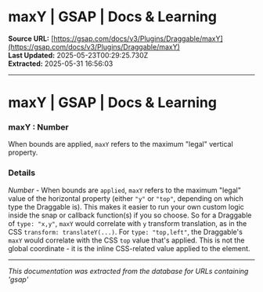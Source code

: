 # maxY | GSAP | Docs & Learning

**Source URL:** [https://gsap.com/docs/v3/Plugins/Draggable/maxY](https://gsap.com/docs/v3/Plugins/Draggable/maxY)  
**Last Updated:** 2025-05-23T00:29:25.730Z  
**Extracted:** 2025-05-31 16:56:03

---

# maxY | GSAP | Docs & Learning

### maxY : Number

When bounds are applied, `maxY` refers to the maximum "legal" vertical property.

### Details[​](#details "Direct link to Details")

_Number_ - When bounds are `applied`, `maxY` refers to the maximum "legal" value of the horizontal property (either `"y"` or `"top"`, depending on which type the Draggable is). This makes it easier to run your own custom logic inside the snap or callback function(s) if you so choose. So for a Draggable of `type: "x,y"`, `maxY` would correlate with `y` transform translation, as in the CSS `transform: translateY(...)`. For `type: "top,left"`, the Draggable's `maxY` would correlate with the CSS `top` value that's applied. This is not the global coordinate - it is the inline CSS-related value applied to the element.

---

*This documentation was extracted from the database for URLs containing 'gsap'*
